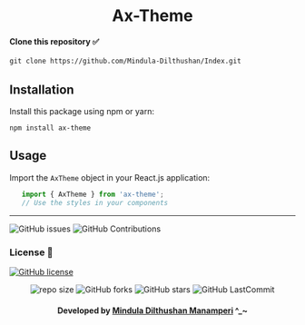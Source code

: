 <div align="center">

# Ax-Theme
</div>

#### Clone this repository ✅
```md
git clone https://github.com/Mindula-Dilthushan/Index.git
```
###

## Installation

Install this package using npm or yarn:

```
npm install ax-theme
```

## Usage

Import the `AxTheme` object in your React.js application:

```javascript
   import { AxTheme } from 'ax-theme';
   // Use the styles in your components
```

---















![GitHub issues](https://img.shields.io/github/issues/Mindula-Dilthushan/AxTheme?&labelColor=black&color=eb3b5a&label=Issues&logo=issues&logoColor=black&style=for-the-badge)
![GitHub Contributions](https://img.shields.io/github/contributors/Mindula-Dilthushan/AxTheme?&labelColor=black&color=8854d0&style=for-the-badge)

### License 📝
[![GitHub license](https://img.shields.io/github/license/Mindula-Dilthushan/AxTheme?&labelColor=black&color=3867d6&style=for-the-badge)](https://github.com/Mindula-Dilthushan/AxTheme/blob/master/LICENSE)


<div align="center">

![repo size](https://img.shields.io/github/repo-size/Mindula-Dilthushan/AxTheme?label=Repo%20Size&style=for-the-badge&labelColor=black&color=20bf6b)
![GitHub forks](https://img.shields.io/github/forks/Mindula-Dilthushan/AxTheme?&labelColor=black&color=0fb9b1&style=for-the-badge)
![GitHub stars](https://img.shields.io/github/stars/Mindula-Dilthushan/AxTheme?&labelColor=black&color=f7b731&style=for-the-badge)
![GitHub LastCommit](https://img.shields.io/github/last-commit/Mindula-Dilthushan/AxTheme?logo=github&labelColor=black&color=d1d8e0&style=for-the-badge)

</div>

<div align="center"> 

#### Developed by [Mindula Dilthushan Manamperi](http://minduladilthushan.netlify.app/) ^_~
</div>
